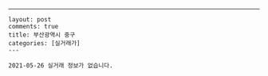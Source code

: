 ---
    layout: post
    comments: true
    title: 부산광역시 중구
    categories: [실거래가]
    ---

    2021-05-26 실거래 정보가 없습니다.

    